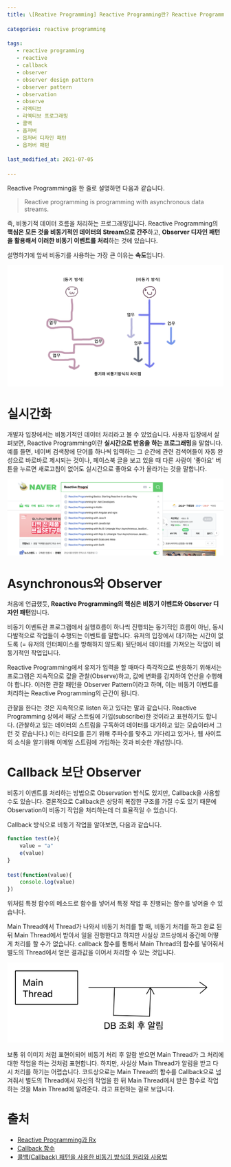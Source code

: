 ```yaml
---
title: \[Reative Programming] Reactive Programming란? Reactive Programming 간단하게 정리하기

categories: reactive programming
   
tags:
   - reactive programming
   - reactive
   - callback
   - observer
   - observer design pattern
   - observer pattern
   - observation
   - observe
   - 리엑티브
   - 리엑티브 프로그래밍
   - 콜백
   - 옵저버
   - 옵저버 디자인 패턴
   - 옵저버 패턴

last_modified_at: 2021-07-05 

---
```


Reactive Programming을 한 줄로 설명하면 다음과 같습니다. 

> Reactive programming is programming with asynchronous data streams.

즉, 비동기적 데이터 흐름을 처리하는 프로그래밍입니다. Reactive Programming의 **핵심은 모든 것을 비동기적인 데이터의 Stream으로 간주**하고, **Observer 디자인 패턴을 활용해서 이러한 비동기 이벤트를 처리**하는 것에 있습니다.

설명하기에 앞써 비동기를 사용하는 가장 큰 이유는 **속도**입니다. 

![Reactive%20Programming%E1%84%85%E1%85%A1%E1%86%AB%20Reactive%20Programming%20%E1%84%80%E1%85%A1%E1%86%AB%E1%84%83%E1%85%A1%2068ea60523b354987bece35b05a2ec385/Untitled%201.png](https://github.com/choiseonjae/choiseonjae.github.io/blob/master/assets/reactive%20programming/synchronouse%20vs%20asynchronous.png?raw=true)


# 실시간화

개발자 입장에서는 비동기적인 데이터 처리라고 볼 수 있었습니다. 사용자 입장에서 살펴보면, Reactive Programming이란 **실시간으로 반응을 하는 프로그래밍**을 말합니다. 예를 들면, 네이버 검색창에 단어를 하나씩 입력하는 그 순간에 관련 검색어들이 자동 완성으로 바로바로 제시되는 것이나, 페이스북 글을 보고 있을 때 다른 사람이 '좋아요' 버튼을 누르면 새로고침이 없어도 실시간으로 좋아요 수가 올라가는 것을 말합니다.

![Reactive%20Programming%E1%84%85%E1%85%A1%E1%86%AB%20Reactive%20Programming%20%E1%84%80%E1%85%A1%E1%86%AB%E1%84%83%E1%85%A1%2068ea60523b354987bece35b05a2ec385/Untitled.png](https://github.com/choiseonjae/choiseonjae.github.io/blob/master/assets/reactive%20programming/naver%20example.png?raw=true)

# Asynchronous와 Observer

처음에 언급했듯, **Reactive Programming의 핵심은 비동기 이벤트와 Observer 디자인 패턴**입니다.  

비동기 이벤트란 프로그램에서 실행흐름이 하나씩 진행되는 동기적인 흐름이 아닌, 동시 다발적으로 작업들이 수행되는 이벤트를 말합니다. 유저의 입장에서 대기하는 시간이 없도록 (= 유저의 인터페이스를 방해하지 않도록) 뒷단에서 데이터를 가져오는 작업이 비동기적인 작업입니다. 

Reactive Programming에서 유저가 입력을 할 때마다 즉각적으로 반응하기 위해서는 프로그램은 지속적으로 값을 관찰(Observe)하고, 값에 변화를 감지하여 연산을 수행해야 합니다. 이러한 관찰 패턴을 Observer Pattern이라고 하며, 이는 비동기 이벤트를 처리하는 Reactive Programming의 근간이 됩니다.

관찰을 한다는 것은 지속적으로 listen 하고 있다는 말과 같습니다. Reactive Programming 상에서 해당 스트림에 가입(subscribe)한 것이라고 표현하기도 합니다. (관찰하고 있는 데이터의 스트림을 구독하여 데이터를 대기하고 있는 모습이라서 그런 것 같습니다.) 이는 라디오를 듣기 위해 주파수를 맞추고 기다리고 있거나, 웹 사이트의 소식을 알기위해 이메일 스트림에 가입하는 것과 비슷한 개념입니다.

# Callback 보단 Observer

비동기 이벤트를 처리하는 방법으로 Observation 방식도 있지만, Callback을 사용할 수도 있습니다. 결론적으로 Callback은 상당히 복잡한 구조를 가질 수도 있기 때문에 Observation이 비동기 작업을 처리하는데 더 효율적일 수 있습니다. 

Callback 방식으로 비동기 작업을 알아보면, 다음과 같습니다.

```jsx
function test(e){
	value = "a"
	e(value)
}

test(function(value){
	console.log(value)
})
```

위처럼 특정 함수의 메소드로 함수를 넣어서 특정 작업 후 진행되는 함수를 넣어줄 수 있습니다. 

Main Thread에서 Thread가 나와서 비동기 처리를 할 때, 비동기 처리를 하고 완료 된 뒤 Main Thread에서 받아서 일을 진행한다고 하지만 사실상 코드상에서 중간에 어떻게 처리를 할 수가 없습니다. callback 함수를 통해서 Main Thread의 함수를 넣어줘서 별도의 Thread에서 얻은 결과값을 이어서 처리할 수 있는 것입니다.

![Reactive%20Programming%E1%84%85%E1%85%A1%E1%86%AB%20Reactive%20Programming%20%E1%84%80%E1%85%A1%E1%86%AB%E1%84%83%E1%85%A1%2068ea60523b354987bece35b05a2ec385/Untitled%202.png](https://github.com/choiseonjae/choiseonjae.github.io/blob/master/assets/reactive%20programming/Main%20Thread%20example.png?raw=true)

보통 위 이미지 처럼 표현이되어 비동기 처리 후 알람 받으면 Main Thread가 그 처리에 대한 작업을 하는 것처럼 표현합니다. 하지만, 사실상 Main Thread가 알림을 받고 다시 처리를 하기는 어렵습니다. 코드상으로는 Main Thread의 함수를 Callback으로 넘겨줘서 별도의 Thread에서 자신의 작업을 한 뒤 Main Thread에서 받은 함수로 작업하는 것을 Main Thread에 알려준다. 라고 표현하는 걸로 보입니다.

# 출처

- [Reactive Programming과 Rx](https://m.blog.naver.com/jdub7138/220983291803)
- [Callback 함수](https://velog.io/@hyksmine/call-back..-i4k1xple94)
- [콜백(Callback) 패턴을 사용한 비동기 방식의 원리와 사용법](https://codevang.tistory.com/187)
<!--stackedit_data:
eyJoaXN0b3J5IjpbLTE2MTU2NjQxOTBdfQ==
-->